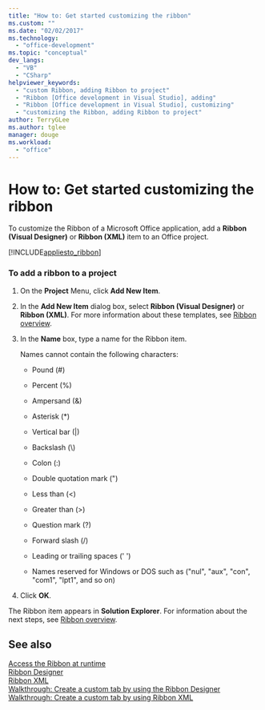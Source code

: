 ```yaml
---
title: "How to: Get started customizing the ribbon"
ms.custom: ""
ms.date: "02/02/2017"
ms.technology: 
  - "office-development"
ms.topic: "conceptual"
dev_langs: 
  - "VB"
  - "CSharp"
helpviewer_keywords: 
  - "custom Ribbon, adding Ribbon to project"
  - "Ribbon [Office development in Visual Studio], adding"
  - "Ribbon [Office development in Visual Studio], customizing"
  - "customizing the Ribbon, adding Ribbon to project"
author: TerryGLee
ms.author: tglee
manager: douge
ms.workload: 
  - "office"
---
```

# How to: Get started customizing the ribbon
  To customize the Ribbon of a Microsoft Office application, add a **Ribbon (Visual Designer)** or **Ribbon (XML)** item to an Office project.  
  
 [!INCLUDE[appliesto_ribbon](../vsto/includes/appliesto-ribbon-md.md)]  
  
### To add a ribbon to a project  
  
1.  On the **Project** Menu, click **Add New Item**.  
  
2.  In the **Add New Item** dialog box, select **Ribbon (Visual Designer)** or **Ribbon (XML)**. For more information about these templates, see [Ribbon overview](../vsto/ribbon-overview.md).  
  
3.  In the **Name** box, type a name for the Ribbon item.  
  
     Names cannot contain the following characters:  
  
    -   Pound (#)  
  
    -   Percent (%)  
  
    -   Ampersand (&)  
  
    -   Asterisk (*)  
  
    -   Vertical bar (|)  
  
    -   Backslash (\\)  
  
    -   Colon (:)  
  
    -   Double quotation mark (")  
  
    -   Less than (\<)  
  
    -   Greater than (>)  
  
    -   Question mark (?)  
  
    -   Forward slash (/)  
  
    -   Leading or trailing spaces (' ')  
  
    -   Names reserved for Windows or DOS such as ("nul", "aux", "con", "com1", "lpt1", and so on)  
  
4.  Click **OK**.  
  
 The Ribbon item appears in **Solution Explorer**. For information about the next steps, see [Ribbon overview](../vsto/ribbon-overview.md).  
  
## See also  
 [Access the Ribbon at runtime](../vsto/accessing-the-ribbon-at-run-time.md)   
 [Ribbon Designer](../vsto/ribbon-designer.md)   
 [Ribbon XML](../vsto/ribbon-xml.md)   
 [Walkthrough: Create a custom tab by using the Ribbon Designer](../vsto/walkthrough-creating-a-custom-tab-by-using-the-ribbon-designer.md)   
 [Walkthrough: Create a custom tab by using Ribbon XML](../vsto/walkthrough-creating-a-custom-tab-by-using-ribbon-xml.md)  
  
  